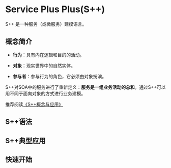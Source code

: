 # Service Plus Plus(S++)



S++ 是一种服务（或微服务）建模语言。

## 概念简介

* **行为**：具有内在逻辑和目的的活动。

* **对象**：现实世界中的自然实体。

* **参与者**：参与行为的角色，它必须由对象扮演。

S++对SOA中的服务进行了重新定义：**服务是一组业务活动的总和**。通过S++可以用不同于面向对象的方式进行业务建模。

推荐阅读[《S++概念与应用》](./docs/concept_cn.md ) 

## S++语法

## S++典型应用

## 快速开始




